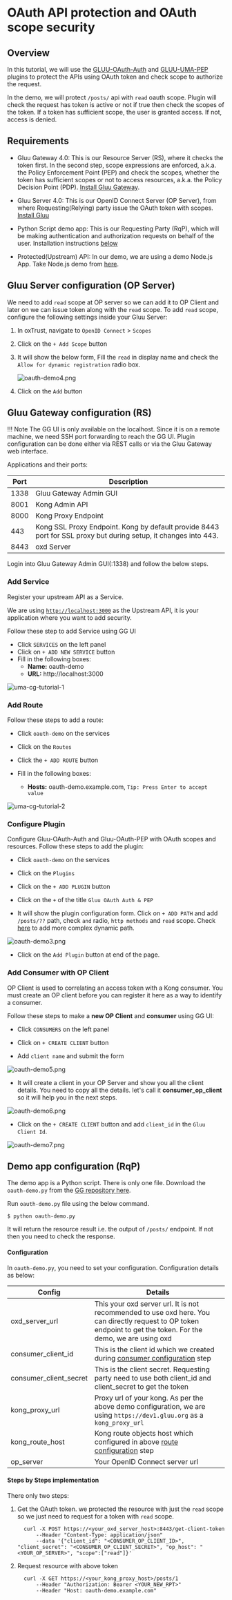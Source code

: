 # OAuth API protection and OAuth scope security

## Overview

In this tutorial, we will use the [GLUU-OAuth-Auth](../plugin/gluu-oauth-auth-pep.md) and [GLUU-UMA-PEP](../plugin/gluu-oauth-auth-pep.md) plugins to protect the APIs using OAuth token and check scope to authorize the request.  

In the demo, we will protect `/posts/` api with `read` oauth scope. Plugin will check the request has token is active or not if true then check the scopes of the token. If a token has sufficient scope, the user is granted access. If not, access is denied. 

## Requirements

- Gluu Gateway 4.0: This is our Resource Server (RS), where it checks the token first. In the second step, scope expressions are enforced, a.k.a. the Policy Enforcement Point (PEP) and check the scopes, whether the token has sufficient scopes or not to access resources, a.k.a. the Policy Decision Point (PDP). [Install Gluu Gateway](../installation.md). 

- Gluu Server 4.0: This is our OpenID Connect Server (OP Server), from where Requesting(Relying) party issue the OAuth token with scopes. [Install Gluu](https://gluu.org/docs/ce/4.0/installation-guide/install-ubuntu/)

- Python Script demo app: This is our Requesting Party (RqP), which will be making authentication and authorization requests on behalf of the user. Installation instructions [below](#demo-app-configuration-rqp)

- Protected(Upstream) API: In our demo, we are using a demo Node.js App. Take Node.js demo from [here](https://github.com/GluuFederation/gluu-gateway-setup/tree/version_4.1/gg-demo/node-api). 

## Gluu Server configuration (OP Server)
   
We need to add `read` scope at OP server so we can add it to OP Client and later on we can issue token along with the `read` scope. To add `read` scope, configure the following settings inside your Gluu Server: 

1. In oxTrust, navigate to `OpenID Connect` > `Scopes` 

1. Click on the `+ Add Scope` button

1. It will show the below form, Fill the `read` in display name and check the `Allow for dynamic registration` radio box.

    ![oauth-demo4.png](../img/oauth-demo4.png)

1. Click on the `Add` button 

## Gluu Gateway configuration (RS)

!!! Note
    The GG UI is only available on the localhost. Since it is on a remote machine, we need SSH port forwarding to reach the GG UI. Plugin configuration can be done either via REST calls or via the Gluu Gateway web interface.  

Applications and their ports:

| Port | Description |
|------|-------------|
|1338| Gluu Gateway Admin GUI|
|8001|Kong Admin API|
|8000|Kong Proxy Endpoint|
|443|Kong SSL Proxy Endpoint. Kong by default provide 8443 port for SSL proxy but during setup, it changes into 443.|
|8443|oxd Server| 

Login into Gluu Gateway Admin GUI(:1338) and follow the below steps.

### Add Service

Register your upstream API as a Service.

We are using [`http://localhost:3000`](https://github.com/GluuFederation/gluu-gateway-setup/tree/version_4.1/gg-demo/node-api) as the Upstream API, it is your application where you want to add security.

Follow these step to add Service using GG UI
 
- Click `SERVICES` on the left panel
- Click on `+ ADD NEW SERVICE` button
- Fill in the following boxes:
    - **Name:** oauth-demo
    - **URL:** http://localhost:3000

![uma-cg-tutorial-1](../img/oauth-demo1.png)

### Add Route

Follow these steps to add a route:

- Click `oauth-demo` on the services

- Click on the `Routes`

- Click the `+ ADD ROUTE` button

- Fill in the following boxes:
     - **Hosts:** oauth-demo.example.com, `Tip: Press Enter to accept value`
  
![uma-cg-tutorial-2](../img/oauth-demo2.png)

### Configure Plugin

Configure Gluu-OAuth-Auth and Gluu-OAuth-PEP with OAuth scopes and resources. Follow these steps to add the plugin:

- Click `oauth-demo` on the services

- Click on the `Plugins`

- Click on the `+ ADD PLUGIN` button

- Click on the `+` of the title `Gluu OAuth Auth & PEP`

- It will show the plugin configuration form. Click on `+ ADD PATH` and add `/posts/??` path, check `and` radio, `http methods` and `read` scope. Check [here](/plugin/gluu-oauth-auth-pep/#oauth-scope-expression) to add more complex dynamic path.

![oauth-demo3.png](../img/oauth-demo3.png)

- Click on the `Add Plugin` button at end of the page.

### Add Consumer with OP Client

OP Client is used to correlating an access token with a Kong consumer. You must create an OP client before you can register it here as a way to identify a consumer.

Follow these steps to make a **new OP Client** and **consumer** using GG UI:

- Click `CONSUMERS` on the left panel

- Click on `+ CREATE CLIENT` button

- Add `client name` and submit the form

![oauth-demo5.png](../img/oauth-demo5.png)

- It will create a client in your OP Server and show you all the client details. You need to copy all the details. let's call it **consumer_op_client** so it will help you in the next steps.

![oauth-demo6.png](../img/oauth-demo6.png)

- Click on the `+ CREATE CLIENT` button and add `client_id` in the `Gluu Client Id`.

![oauth-demo7.png](../img/oauth-demo7.png)

## Demo app configuration (RqP) 

The demo app is a Python script. There is only one file. Download the `oauth-demo.py` from the [GG repository here](https://github.com/GluuFederation/gluu-gateway/blob/version_4.0/gg-demo/oauth-demo.py). 

Run `oauth-demo.py` file using the below command.

```
$ python oauth-demo.py
```

It will return the resource result i.e. the output of `/posts/` endpoint. If not then you need to check the response.

#### Configuration

In `oauth-demo.py`, you need to set your configuration. Configuration details as below:

| Config | Details |
|--------|---------|
| oxd_server_url  | This your oxd server url. It is not recommended to use oxd here. You can directly request to OP token endpoint to get the token. For the demo, we are using oxd |
| consumer_client_id | This is the client id which we created during [consumer configuration](#add-consumer-with-op-client) step |
| consumer_client_secret | This is the client secret. Requesting party need to use both client_id and client_secret to get the token |
| kong_proxy_url | Proxy url of your kong. As per the above demo configuration, we are using `https://dev1.gluu.org` as a `kong_proxy_url` |
| kong_route_host | Kong route objects host which configured in above [route configuration](#add-route) step |
| op_server | Your OpenID Connect server url |

#### Steps by Steps implementation

There only two steps:

1. Get the OAuth token. we protected the resource with just the `read` scope so we just need to request for a token with `read` scope.

      ```
        curl -X POST https://<your_oxd_server_host>:8443/get-client-token
            --Header "Content-Type: application/json"
            --data '{"client_id": "<CONSUMER_OP_CLIENT_ID>", "client_secret": "<CONSUMER_OP_CLIENT_SECRET>", "op_host": "<YOUR_OP_SERVER>", "scope":["read"]}'
      ```

1. Request resource with above token

      ```
        curl -X GET https://<your_kong_proxy_host>/posts/1
            --Header "Authorization: Bearer <YOUR_NEW_RPT>"
            --Header "Host: oauth-demo.example.com"
      ```
